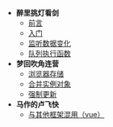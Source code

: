 * **醉里挑灯看剑**
    * [前言](README.md)
    * [入门](FIRST.md)
    * [监听数据变化](SECOND.md)
    * [队列执行函数](THIRD.md)
* **梦回吹角连营**
    * [浏览器存储](SPRING.md)
    * [合并实例对象](SUMMER.md)
    * [强制更新](AUTUMN.md)
* **马作的卢飞快**
    * [与其他框架混用（vue）](MIXIN.md)